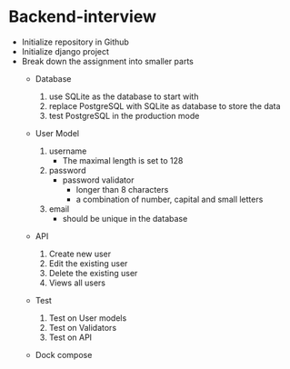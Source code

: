 # Backend-interview

* Initialize repository in Github
* Initialize django project
* Break down the assignment into smaller parts
    * Database
        1. use SQLite as the database to start with
        2. replace PostgreSQL with SQLite as database to store the data
        3. test PostgreSQL in the production mode
    * User Model
        1. username
            * The maximal length is set to 128
        2. password
            * password validator
                * longer than 8 characters
                * a combination of number, capital and small letters
        3. email
            * should be unique in the database
    * API
        1. Create new user
        2. Edit the existing user
        3. Delete the existing user
        4. Views all users
    
    * Test
        1. Test on User models
        2. Test on Validators
        3. Test on API
    
    * Dock compose

    

